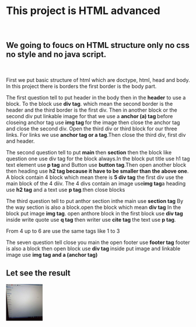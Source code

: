 <h1>This project is HTML advanced</h1><br>
<h2>We going to foucs on HTML structure only no css no style and no java script.</h2><br>
<p>First we put basic structure of html which are doctype, html, head and body. In this project there is borders the first border is the body part.</p>
<p>The first question tell to put header in the body then in the <strong>header</strong> to use a block. To the block use <strong> div tag</strong>. which mean the second border is the header and the third border is the first div. Then in another block or the second div put linkable image for that we use a <strong>anchor (a) tag </strong> before closeing anchor tag use <strong>img tag </strong>for the image then close the anchor tag and close the second div. Open the third div or third block for our three links. For links we use <strong>anchor tag or a tag</strong>.Then close the third div, first div and header.</p>     
<p> The second question tell to put <strong>main </strong>then <strong>section</strong> then the block like question one use<stronng> div tag </strong> for the block always.In the block put title use <storng> h1 tag</strong> text element use<strong> p tag </strong> and Button use <strong> button tag</strong>.Then open another block then heading use <strong> h2 tag because it have to be smaller than the above one</strong>. A block contain 4 block which mean there is <strong>5 div tag</strong> the first div use the main block of the 4 diiv. The 4 divs contain an image use<strong>img tag</strong>a heading use <strong> h2 tag</strong> and a text use <strong>p tag</strong>.then close blocks
</p>
<p> The third question tell to put anthor section inthe main use <strong>section tag</strong> By the way section is also a block.open the block which mean <strong> div tag</strong> In the block put image <strong>img tag</strong>. open anthore block in the first block use <strong> div tag</strong> inside write quote use <strong>q tag</strong> then writer use <strong>cite tag</strong> the text use <strong> p tag</strong>.</p>
<p>From 4 up to 6 are use the same tags like 1 to 3  
</p>
<p> The seven question tell close you main the open footer use <strong>footer tag</strong> footer is also a block <strong></strong>then open block use <strong>div tag </strong> inside put image and linkable image use <strong>img tag and a (anchor tag)</strong> </p>
<h2>Let see the result</h2>
<img src="image.jpg" alt="Image" width="100px" height="100px">
